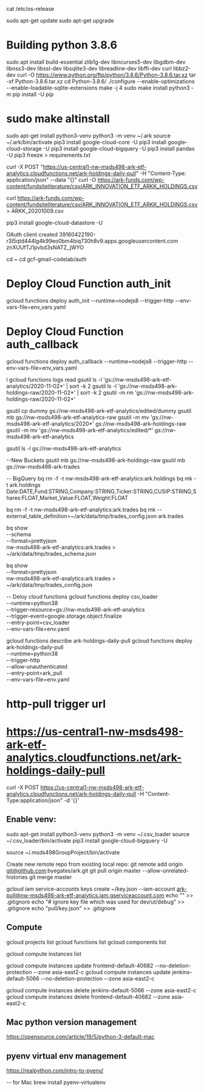 cat /etc/os-release

sudo apt-get update
sudo apt-get upgrade

# Building python 3.8.6
sudo apt install build-essential zlib1g-dev libncurses5-dev libgdbm-dev libnss3-dev libssl-dev libsqlite3-dev libreadline-dev libffi-dev curl libbz2-dev
curl -O https://www.python.org/ftp/python/3.8.6/Python-3.8.6.tar.xz
tar -xf Python-3.8.6.tar.xz
cd Python-3.8.6/
./configure --enable-optimizations --enable-loadable-sqlite-extensions
make -j 4
sudo make install
python3 -m pip install -U pip
# sudo make altinstall

sudo apt-get install python3-venv
python3 -m venv ~/.ark
source ~/.ark/bin/activate
pip3 install google-cloud-core -U
pip3 install google-cloud-storage -U
pip3 install google-cloud-bigquery -U
pip3 install pandas -U
pip3 freeze > requirements.txt

curl -X POST "https://us-central1-nw-msds498-ark-etf-analytics.cloudfunctions.net/ark-holdings-daily-pull" -H "Content-Type: application/json" --data "{}"
curl -O https://ark-funds.com/wp-content/fundsiteliterature/csv/ARK_INNOVATION_ETF_ARKK_HOLDINGS.csv 

curl https://ark-funds.com/wp-content/fundsiteliterature/csv/ARK_INNOVATION_ETF_ARKK_HOLDINGS.csv > ARKK_20201009.csv

pip3 install google-cloud-datastore -U

OAuth client created
39160422190-r3l5qtd444lg4k99eo0bm4biq730h8v9.apps.googleusercontent.com
znXUUfTJ1pvbd3sNATZ_jWYO

cd ~
cd gcf-gmail-codelab/auth

# Deploy Cloud Function auth_init
gcloud functions deploy auth_init --runtime=nodejs8 --trigger-http --env-vars-file=env_vars.yaml

# Deploy Cloud Function auth_callback
gcloud functions deploy auth_callback --runtime=nodejs8 --trigger-http --env-vars-file=env_vars.yaml

l
gcloud functions logs read
gsutil ls -l 'gs://nw-msds498-ark-etf-analytics/2020-11-02*' | sort -k 2
gsutil ls -l 'gs://nw-msds498-ark-holdings-raw/2020-11-02*' | sort -k 2
gsutil -m rm 'gs://nw-msds498-ark-holdings-raw/2020-11-02*'

gsutil cp dummy gs://nw-msds498-ark-etf-analytics/edited/dummy
gsutil mb gs://nw-msds498-ark-etf-analytics-raw
gsutil -m mv 'gs://nw-msds498-ark-etf-analytics/2020*' gs://nw-msds498-ark-holdings-raw
gsutil -m mv 'gs://nw-msds498-ark-etf-analytics/edited/*' gs://nw-msds498-ark-etf-analytics

gsutil ls -l gs://nw-msds498-ark-etf-analytics

--New Buckets
gsutil mb gs://nw-msds498-ark-holdings-raw
gsutil mb gs://nw-msds498-ark-trades


-- BigQuery
bq rm -f -t nw-msds498-ark-etf-analytics:ark.holdings
bq mk -t ark.holdings Date:DATE,Fund:STRING,Company:STRING,Ticker:STRING,CUSIP:STRING,Shares:FLOAT,Market_Value:FLOAT,Weight:FLOAT

bq rm -f -t nw-msds498-ark-etf-analytics:ark.trades
bq mk --external_table_definition=~/ark/data/tmp/trades_config.json ark.trades 

bq show \
--schema \
--format=prettyjson \
nw-msds498-ark-etf-analytics:ark.trades > ~/ark/data/tmp/trades_schema.json

bq show \
--format=prettyjson \
nw-msds498-ark-etf-analytics:ark.trades > ~/ark/data/tmp/trades_config.json

-- Deloy cloud functions
gcloud functions deploy csv_loader \
--runtime=python38 \
--trigger-resource=gs://nw-msds498-ark-etf-analytics \
--trigger-event=google.storage.object.finalize \
--entry-point=csv_loader \
--env-vars-file=env.yaml

gcloud functions describe ark-holdings-daily-pull
gcloud functions deploy ark-holdings-daily-pull \
--runtime=python38 \
--trigger-http \
--allow-unauthenticated \
--entry-point=ark_pull \
--env-vars-file=env.yaml

# http-pull trigger url
# https://us-central1-nw-msds498-ark-etf-analytics.cloudfunctions.net/ark-holdings-daily-pull

curl -X POST https://us-central1-nw-msds498-ark-etf-analytics.cloudfunctions.net/ark-holdings-daily-pull -H "Content-Type:application/json"  -d '{}'


## Enable venv:
sudo apt-get install python3-venv
python3 -m venv ~/.csv_loader
source ~/.csv_loader/bin/activate
pip3 install google-cloud-bigquery -U


source ~/.msds498GroupProject/bin/activate

Create new remote repo from existing local repo:
git remote add origin git@github.com:byegates/ark.git
git pull origin master --allow-unrelated-histories
git merge master

gcloud iam service-accounts keys create ~/key.json  --iam-account ark-pull@nw-msds498-ark-etf-analytics.iam.gserviceaccount.com
echo "" >> .gitignore
echo "# ignore key file which was used for dev/ut/debug" >> .gitignore
echo "pull/key.json" >> .gitignore


## Compute
gcloud projects list
gcloud functions list
gcloud components list

gcloud compute instances list

gcloud compute instances update frontend-default-40682 --no-deletion-protection --zone asia-east2-c
gcloud compute instances update jenkins-default-5066 --no-deletion-protection --zone asia-east2-c

gcloud compute instances delete jenkins-default-5066 --zone asia-east2-c
gcloud compute instances delete frontend-default-40682 --zone asia-east2-c


## Mac python version management
https://opensource.com/article/19/5/python-3-default-mac

## pyenv virtual env management
https://realpython.com/intro-to-pyenv/

-- for Mac
brew install pyenv-virtualenv
